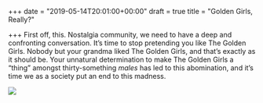 +++
date = "2019-05-14T20:01:00+00:00"
draft = true
title = "Golden Girls, Really?"

+++
First off, this. Nostalgia community, we need to have a deep and confronting conversation. It’s time to stop pretending you like The Golden Girls. Nobody but your grandma liked The Golden Girls, and that’s exactly as it should be. Your unnatural determination to make The Golden Girls a “thing” amongst thirty-something _males_ has led to this abomination, and it’s time we as a society put an end to this madness. 

![](https://res.cloudinary.com/tobyblog/image/upload/v1557886032/img/4F2C33BD-BEA8-40EC-86DF-BC071C6FF692.jpg)